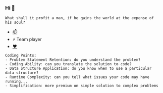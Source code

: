 ### Hi 👋
```
What shall it profit a man, if he gains the world at the expense of his soul?
```

- [📫](https://t.me/bobbyabuchi)
- ⚡ Team player
- [❤️](https://bobbyabuchi.co.uk)

```
Coding Points:
- Problem Statement Retention: do you understand the problem?
- Coding Ability: can you translate the solution to code?
- Data Structure Application: do you know when to use a particular data structure?
- Runtime Complexity: can you tell what issues your code may have running...
- Simplification: more premium on simple solution to complex problems
```

